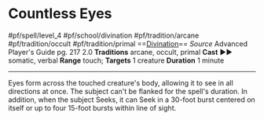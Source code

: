 # Countless Eyes
#pf/spell/level_4 #pf/school/divination #pf/tradition/arcane #pf/tradition/occult #pf/tradition/primal
==[Divination](../../../Traits/Divination.md)==
*Source* Advanced Player's Guide pg. 217 2.0
**Traditions** arcane, occult, primal
**Cast** ►► somatic, verbal
**Range** touch; **Targets** 1 creature
**Duration** 1 minute

---
Eyes form across the touched creature's body, allowing it to see in all directions at once. The subject can't be flanked for the spell's duration. In addition, when the subject Seeks, it can Seek in a 30-foot burst centered on itself or up to four 15-foot bursts within line of sight.